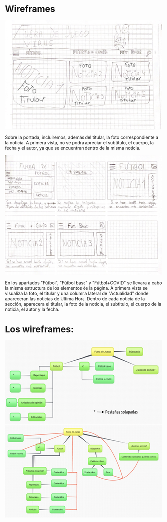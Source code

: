 # Wireframes

<!--
Recoged en este documento un listado con enlaces a los diferentes
wireframes que creéis para el proyecto web
-->

![La portada de Wireframe](Portada.png)

Sobre la portada, incluiremos, además del titular, la foto correspondiente a la noticia. A primera vista, no se podra apreciar el subtitulo, el cuerpo, la fecha y el autor, ya que se encuentran dentro de la misma noticia.

![Pagina de Wireframe](Pagina.png)


En los apartados "Fútbol", "Fútbol base" y "Fútbol+COVID" se llevara a cabo la misma estructura de los elementos de la página. A primera vista se visualiza la foto, el titular y una columna lateral de "Actualidad" donde apareceran las noticias de Ultima Hora. Dentro de cada noticia de la sección, aparecera el titular, la foto de la noticia, el subtitulo, el cuerpo de la noticia, el autor y la fecha.

# Los wireframes: 
![Pagina de Wireframe](Wireframe1.png)
![Pagina de Wireframe](Wireframe2.png)

